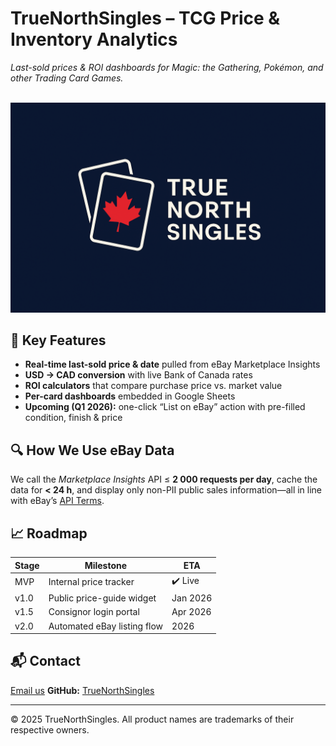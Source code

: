 # TrueNorthSingles – TCG Price & Inventory Analytics
_Last-sold prices & ROI dashboards for Magic: the Gathering, Pokémon, and other Trading Card Games._

<br>![Banner](banner.png)<br>

## 🚀 Key Features
- **Real-time last-sold price & date** pulled from eBay Marketplace Insights  
- **USD → CAD conversion** with live Bank of Canada rates  
- **ROI calculators** that compare purchase price vs. market value  
- **Per-card dashboards** embedded in Google Sheets  
- **Upcoming (Q1 2026):** one-click “List on eBay” action with pre-filled condition, finish & price

## 🔍 How We Use eBay Data
We call the *Marketplace Insights* API ≤ **2 000 requests per day**, cache the data for **< 24 h**, and display only non-PII public sales information—all in line with eBay’s [API Terms](https://developer.ebay.com/api-docs/static/versioning.html).

## 📈 Roadmap
| Stage | Milestone | ETA |
|-------|-----------|-----|
|MVP | Internal price tracker | ✔️ Live |
|v1.0 | Public price-guide widget | Jan 2026 |
|v1.5 | Consignor login portal | Apr 2026 |
|v2.0 | Automated eBay listing flow | 2026 |

## 📬 Contact
[Email us](mailto:truenorthsingles@gmail.com)
**GitHub:** [TrueNorthSingles](https://github.com/TrueNorthSingles)

---

© 2025 TrueNorthSingles. All product names are trademarks of their respective owners.
